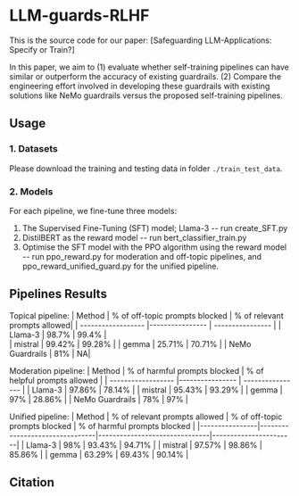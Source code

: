 # LLM-guards-RLHF

This is the source code for our paper:
[Safeguarding LLM-Applications: Specify or Train?]

In this paper, we aim to (1) evaluate whether self-training pipelines can have similar or outperform the accuracy of existing guardrails. (2) Compare the engineering effort involved in developing these guardrails with existing solutions like NeMo guardrails versus the proposed self-training pipelines.

## Usage

### 1. Datasets

Please download the training and testing data in folder `./train_test_data`. 

### 2. Models 
For each pipeline, we fine-tune three models:
1. The Supervised Fine-Tuning (SFT) model; Llama-3 -- run create_SFT.py 
2. DistilBERT as the reward model -- run bert_classifier_train.py
3. Optimise the SFT model with the PPO algorithm using the reward model -- run ppo_reward.py for moderation and off-topic pipelines, and ppo_reward_unified_guard.py for the unified pipeline. 

## Pipelines Results

Topical pipeline:
|   Method          |     % of off-topic prompts blocked | % of relevant prompts allowed| 
| ------------------ |---------------- | ---------------- |
| Llama-3            |    98.7% |     99.4%     |  
| mistral |      99.42%     | 99.28% |
| gemma |     25.71%     | 70.71% |
| NeMo Guardrails |  81%         | NA|

Moderation pipeline:
|   Method         |     % of harmful prompts blocked    | % of helpful prompts allowed  | 
| ------------------ |---------------- | ---------------- |
| Llama-3 |    97.86%       |  78.14% |
| mistral |    95.43%    | 93.29% |
| gemma |      97%    | 28.86% |
| NeMo Guardrails |  78%         | 97% |

Unified pipeline:
| Method         | % of relevant prompts allowed  | % of off-topic prompts blocked | % of harmful prompts blocked |
|----------------|--------------------------------|-------------------------------|-----------------------|
| Llama-3 |   98%      | 93.43%  | 94.71% |
| mistral |  97.57%  | 98.86% | 85.86% |
| gemma |     63.29%   | 69.43% | 90.14% |


## Citation
